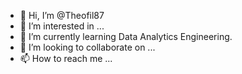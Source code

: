 - 👋 Hi, I’m @Theofil87
- 👀 I’m interested in ...
- 🌱 I’m currently learning Data Analytics Engineering.
- 💞️ I’m looking to collaborate on ...
- 📫 How to reach me ...

<!---
Theofil87/Theofil87 is a ✨ special ✨ repository because its `README.md` (this file) appears on your GitHub profile.
You can click the Preview link to take a look at your changes.
--->
